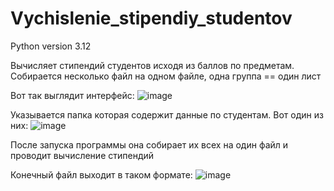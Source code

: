 # Vychislenie_stipendiy_studentov
Python version 3.12

Вычисляет стипендий студентов исходя из баллов по предметам. Собирается несколько файл на одном файле, одна группа == один лист

Вот так выглядит интерфейс:
![image](https://github.com/user-attachments/assets/477a5549-5385-421a-b13d-9795460361f3)

Указывается папка которая содержит данные по студентам. Вот один из них:
![image](https://github.com/user-attachments/assets/037ebeb5-f866-414f-836c-02a81e9979e2)

После запуска программы она собирает их всех на один файл и проводит вычисление стипендий

Конечный файл выходит в таком формате:
![image](https://github.com/user-attachments/assets/4b7fe568-fb81-4257-8388-3601f6f0c583)

